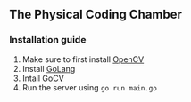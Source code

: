 ## The Physical Coding Chamber

### Installation guide
1. Make sure to first install [OpenCV](https://opencv.org/)
2. Install [GoLang](https://golang.org/)
3. Intall [GoCV](https://gocv.io/)
4. Run the server using `go run main.go`
